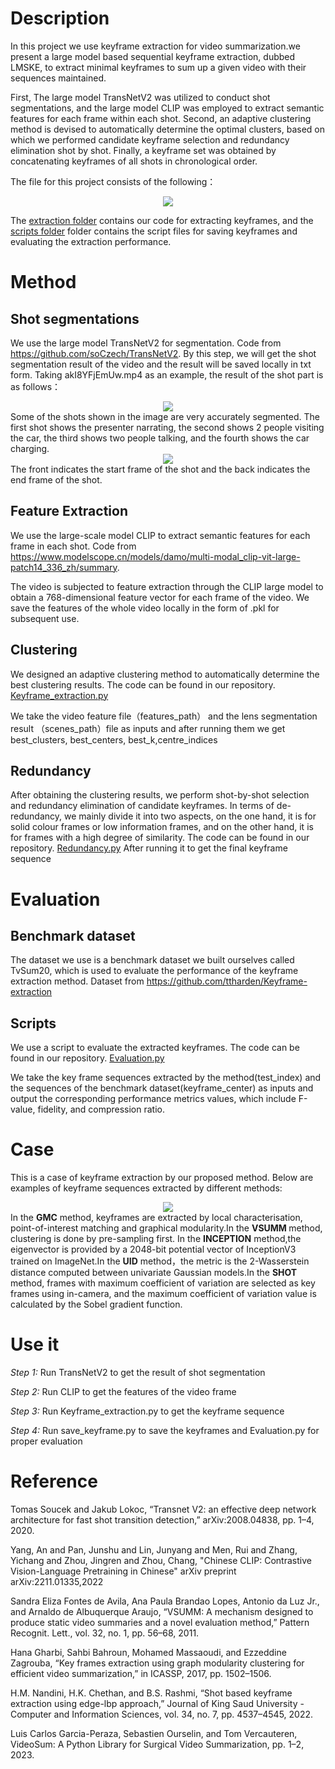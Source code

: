 # Description

In this project we use keyframe extraction  for video summarization.we present a large model based sequential keyframe extraction, dubbed LMSKE, to extract minimal keyframes to sum up a given video with their sequences maintained. 

First, The large model TransNetV2 was utilized to conduct shot segmentations, and the large model CLIP was employed to extract semantic features for each frame within each shot. Second, an adaptive clustering method is devised to automatically determine the optimal clusters, based on which we performed candidate keyframe selection and redundancy elimination shot by shot. Finally, a keyframe set was obtained by concatenating keyframes of all shots in chronological order.

The file for this project consists of the following：
<div align=center>
<img src="https://github.com/ttharden/Keyframe-Extraction-for-video-summarization/blob/main/images/file_2.png" > 
</div>

The [extraction folder](/src/extraction) contains our code for extracting keyframes, and the [scripts  folder](/src/scripts) folder contains the script files for saving keyframes and evaluating the extraction performance.


# Method
## Shot segmentations
We use the large model TransNetV2 for segmentation. Code from https://github.com/soCzech/TransNetV2. By this step, we will get the shot segmentation result of the video and the result will be saved locally in txt form. Taking akI8YFjEmUw.mp4 as an example, the result of the shot part is as follows：
<div align=center>
<img src="https://github.com/ttharden/Keyframe-Extraction-for-video-summarization/blob/main/images/Shot.png" > 
</div>
Some of the shots shown in the image are very accurately segmented. The first shot shows the presenter narrating, the second shows 2 people visiting the car, the third shows two people talking, and the fourth shows the car charging.
<div align=center>
<img src="https://github.com/ttharden/Keyframe-Extraction-for-video-summarization/blob/main/images/shot_info.png" > 
</div>
The front indicates the start frame of the shot and the back indicates the end frame of the shot.

## Feature Extraction
We use the large-scale model CLIP to extract semantic features for each frame in each shot. Code from https://www.modelscope.cn/models/damo/multi-modal_clip-vit-large-patch14_336_zh/summary. 

The video is subjected to feature extraction through the CLIP large model to obtain a 768-dimensional feature vector for each frame of the video. We save the features of the whole video locally in the form of .pkl for subsequent use.
## Clustering
We designed an adaptive clustering method to automatically determine the best clustering results. The code can be found in our repository. [Keyframe_extraction.py](src/extraction/Keyframe_extraction.py) 

We take the video feature file（features_path） and the lens segmentation result （scenes_path）file as inputs and after running them we get best_clusters, best_centers, best_k,centre_indices 
## Redundancy
After obtaining the clustering results, we perform shot-by-shot selection and redundancy elimination of candidate keyframes. In terms of de-redundancy, we mainly divide it into two aspects, on the one hand, it is for solid colour frames or low information frames, and on the other hand, it is for frames with a high degree of similarity. The code can be found in our repository. [Redundancy.py](src/extraction/Redundancy.py)  After running it to get the final keyframe sequence

# Evaluation
## Benchmark dataset
The dataset we use is a benchmark dataset we built ourselves called TvSum20, which is used to evaluate the performance of the keyframe extraction method. Dataset from https://github.com/ttharden/Keyframe-extraction
## Scripts
We use a script to evaluate the extracted keyframes. The code can be found in our repository. [Evaluation.py](src/extraction/Evaluation.py)  

We take the key frame sequences extracted by the method(test_index) and the sequences of the benchmark dataset(keyframe_center) as inputs and output the corresponding performance metrics values, which include F-value, fidelity, and compression ratio.

# Case
This is a case of keyframe extraction by our proposed method. Below are examples of keyframe sequences extracted by different methods:
<div align=center>
<img src="https://github.com/ttharden/Keyframe-Extraction-for-video-summarization/blob/main/images/CASE3.png" > 
</div>
In the <b>GMC</b> method, keyframes are extracted by local characterisation, point-of-interest matching and graphical modularity.In the <b>VSUMM </b> method, clustering is done by pre-sampling first. In the <b>INCEPTION</b> method,the eigenvector is provided by a 2048-bit potential vector of InceptionV3 trained on ImageNet.In the <b>UID</b> method，the metric is the 2-Wasserstein distance computed between univariate Gaussian models.In the <b>SHOT</b> method, frames with maximum coefficient of variation are selected as key frames using in-camera, and the maximum coefficient of variation value is calculated by the Sobel gradient function.



# Use it 
_Step 1:_ Run TransNetV2 to get the result of shot segmentation


_Step 2:_ Run CLIP to get the features of the video frame


_Step 3:_ Run Keyframe_extraction.py to get the keyframe sequence


_Step 4:_ Run save_keyframe.py to save the keyframes and Evaluation.py for proper evaluation



# Reference
Tomas Soucek and Jakub Lokoc, “Transnet V2: an effective deep network architecture for fast shot transition detection,” arXiv:2008.04838, pp. 1–4, 2020.

Yang, An and Pan, Junshu and Lin, Junyang and Men, Rui and Zhang, Yichang and Zhou, Jingren and Zhou, Chang, "Chinese CLIP: Contrastive Vision-Language Pretraining in Chinese" arXiv preprint arXiv:2211.01335,2022

Sandra Eliza Fontes de Avila, Ana Paula Brandao Lopes, Antonio da Luz Jr., and Arnaldo de Albuquerque Araujo, “VSUMM: A mechanism designed to produce static video summaries and a novel evaluation method,” Pattern Recognit. Lett., vol. 32, no. 1, pp. 56–68, 2011.

Hana Gharbi, Sahbi Bahroun, Mohamed Massaoudi, and Ezzeddine Zagrouba, “Key frames extraction using graph modularity clustering for efficient video summarization,” in ICASSP, 2017, pp. 1502–1506.

H.M. Nandini, H.K. Chethan, and B.S. Rashmi, “Shot based keyframe extraction using edge-lbp approach,” Journal of King Saud University - Computer and Information Sciences, vol. 34, no. 7, pp. 4537–4545, 2022.

Luis Carlos Garcia-Peraza, Sebastien Ourselin, and Tom Vercauteren, VideoSum: A Python Library for Surgical Video Summarization, pp. 1–2, 2023.











